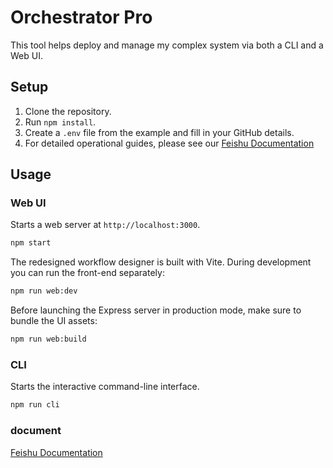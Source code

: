 # Orchestrator Pro

This tool helps deploy and manage my complex system via both a CLI and a Web UI.

## Setup

1.  Clone the repository.
2.  Run `npm install`.
3.  Create a `.env` file from the example and fill in your GitHub details.
4.  For detailed operational guides, please see our [Feishu Documentation](https://t1zosp7g1k7.feishu.cn/docx/QNN6dcEefohapsxmpMTcBnusnkf?from=from_copylink)

## Usage

### Web UI
Starts a web server at `http://localhost:3000`.

```bash
npm start
```

The redesigned workflow designer is built with Vite. During development you can run the front-end separately:

```bash
npm run web:dev
```

Before launching the Express server in production mode, make sure to bundle the UI assets:

```bash
npm run web:build
```

### CLI
Starts the interactive command-line interface.

```bash
npm run cli
```

### document

[Feishu Documentation](https://t1zosp7g1k7.feishu.cn/docx/QNN6dcEefohapsxmpMTcBnusnkf?from=from_copylink)
